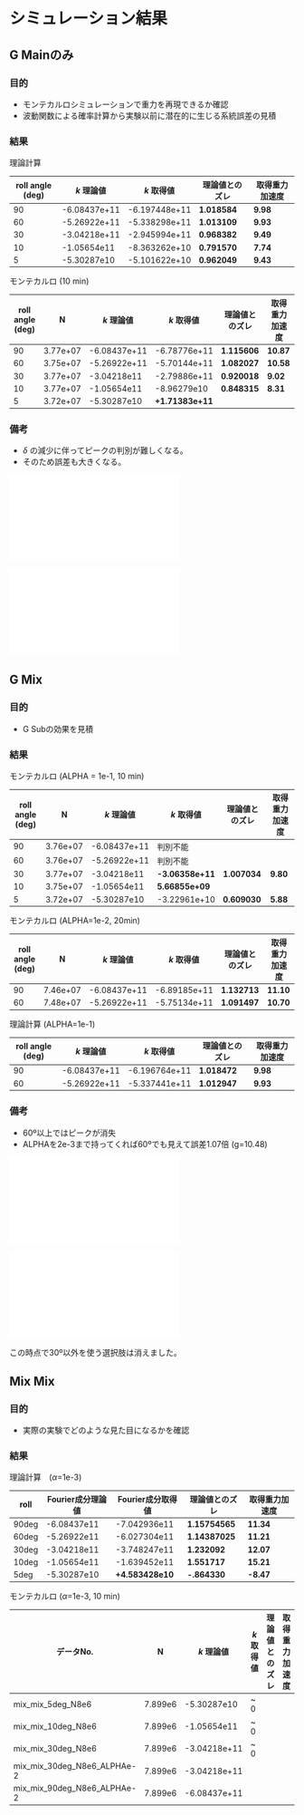 # シミュレーション結果

## G Mainのみ

### 目的

- モンテカルロシミュレーションで重力を再現できるか確認
- 波動関数による確率計算から実験以前に潜在的に生じる系統誤差の見積

### 結果

理論計算

| roll angle (deg) | $k$ 理論値 | $k$ 取得値 | 理論値とのズレ | 取得重力加速度 |
| - | - | - | - | - |
| 90 | -6.08437e+11 | -6.197448e+11 | **1.018584** | **9.98** |
| 60 | -5.26922e+11 | -5.338298e+11 | **1.013109** | **9.93** |
| 30 | -3.04218e+11 | -2.945994e+11 | **0.968382** | **9.49** |
| 10 | -1.05654e11 | -8.363262e+10 | **0.791570** | **7.74** |
| 5 | -5.30287e10 | -5.101622e+10 | **0.962049** | **9.43** |

モンテカルロ (10 min)

| roll angle (deg) | N | $k$ 理論値 | $k$ 取得値 | 理論値とのズレ | 取得重力加速度 |
| - | - | - | - | - | - |
| 90 | 3.77e+07 | -6.08437e+11 | -6.78776e+11 | **1.115606** | **10.87** |
| 60 | 3.75e+07 | -5.26922e+11 | -5.70144e+11 | **1.082027** | **10.58** |
| 30 | 3.77e+07 | -3.04218e11 | -2.79886e+11 | **0.920018** | **9.02** |
| 10 | 3.77e+07 | -1.05654e11 | -8.96279e10 | **0.848315** | **8.31** |
| 5 | 3.72e+07 | -5.30287e10 | **+1.71383e+11** |

### 備考

- $\delta$ の減少に伴ってピークの判別が難しくなる。
- そのため誤差も大きくなる。

![delta 0](./oscil_graph/theoretical/fourier/g_main_0deg_10min_ALPHA1e-3.pdf "delta0_fourier")

![delta 5deg](./oscil_graph/theoretical/fourier/g_main_5deg_10min_ALPHA1e-3.pdf "delta5deg_fourier")

## G Mix

### 目的

- G Subの効果を見積

### 結果

モンテカルロ (ALPHA = 1e-1, 10 min)

| roll angle (deg) | N | $k$ 理論値 | $k$ 取得値 | 理論値とのズレ | 取得重力加速度 |
| - | - | - | - | - | - |
| 90 | 3.76e+07 | -6.08437e+11 | 判別不能 |
| 60 | 3.76e+07 | -5.26922e+11 | 判別不能 |
| 30 | 3.77e+07 | -3.04218e11 | **-3.06358e+11** | **1.007034** | **9.80** |
| 10 | 3.75e+07 | -1.05654e11 | **5.66855e+09** |
| 5 | 3.72e+07 | -5.30287e10 | -3.22961e+10 | **0.609030** | **5.88** |

モンテカルロ (ALPHA=1e-2, 20min)

| roll angle (deg) | N | $k$ 理論値 | $k$ 取得値 | 理論値とのズレ | 取得重力加速度 |
| - | - | - | - | - | - |
| 90 | 7.46e+07 | -6.08437e+11 | -6.89185e+11 | **1.132713** | **11.10** |
| 60 | 7.48e+07 | -5.26922e+11 | -5.75134e+11 | **1.091497** | **10.70** |

理論計算 (ALPHA=1e-1)

| roll angle (deg) | $k$ 理論値 | $k$ 取得値 | 理論値とのズレ | 取得重力加速度 |
| - | - | - | - | - |
| 90 | -6.08437e+11 | -6.196764e+11 | **1.018472** | **9.98** |
| 60 | -5.26922e+11 | -5.337441e+11 | **1.012947** | **9.93** |

### 備考

- 60º以上ではピークが消失
- ALPHAを2e-3まで持ってくれば60ºでも見えて誤差1.07倍 (g=10.48)

![delta60deg_alpha5e-3](./oscil_graph/montecarlo/fourier/g_mix_60deg_10min_ALPHA5e-3.pdf)

![delta60deg_alpha5e-3](./oscil_graph/montecarlo/fourier/g_mix_60deg_10min_ALPHA2e-3.pdf)

この時点で30º以外を使う選択肢は消えました。

## Mix Mix

### 目的

- 実際の実験でどのような見た目になるかを確認

### 結果

理論計算　($\alpha$=1e-3)

| roll | Fourier成分理論値 | Fourier成分取得値 | 理論値とのズレ | 取得重力加速度 |
| - | - | - | - | - |
| 90deg | -6.08437e11 | -7.042936e11 | **1.15754565** | **11.34** |
| 60deg | -5.26922e11 | -6.027304e11 | **1.14387025** | **11.21** |
| 30deg | -3.04218e11 | -3.748247e11 | **1.232092** | **12.07** |
| 10deg | -1.05654e11 | -1.639452e11 | **1.551717** | **15.21** |
| 5deg | -5.30287e10 | **+4.583428e10** | **-.864330** | **-8.47** |

モンテカルロ ($\alpha$=1e-3, 10 min)

| データNo. | N | $k$ 理論値 | $k$ 取得値 | 理論値とのズレ | 取得重力加速度 |
| - | - | - | - | - | - |
| mix_mix_5deg_N8e6 | 7.899e6 | -5.30287e10 | ~ 0 |
| mix_mix_10deg_N8e6 | 7.899e6 | -1.05654e11 | ~ 0 |
| mix_mix_30deg_N8e6 | 7.899e6 | -3.04218e+11 | ~ 0 |
| mix_mix_30deg_N8e6_ALPHAe-2 | 7.899e6 | -3.04218e+11 |
| mix_mix_90deg_N8e6_ALPHAe-2 | 7.899e6 | -6.08437e+11 |
